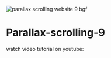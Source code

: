 ![parallax scrolling website 9 bgf](https://github.com/AsmrWebCoding/Parallax-scrolling-9/assets/138141838/ed8905e6-d65e-41ba-8fc0-3790536f6694)
# Parallax-scrolling-9

watch video tutorial on youtube: 
